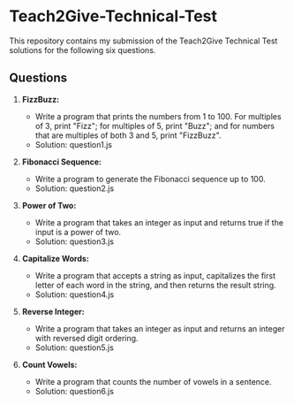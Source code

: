 # Teach2Give-Technical-Test
This repository contains my submission of the  Teach2Give Technical Test solutions for the following six questions.

## Questions

1. **FizzBuzz:**
   - Write a program that prints the numbers from 1 to 100. For multiples of 3, print "Fizz"; for multiples of 5, print "Buzz"; and for numbers that are multiples of both 3 and 5, print "FizzBuzz".
    - Solution: question1.js

2. **Fibonacci Sequence:**
   - Write a program to generate the Fibonacci sequence up to 100.
   - Solution: question2.js

3. **Power of Two:**
   - Write a program that takes an integer as input and returns true if the input is a power of two.
   - Solution: question3.js
 
4. **Capitalize Words:**
   - Write a program that accepts a string as input, capitalizes the first letter of each word in the string, and then returns the result string.
   - Solution: question4.js

5. **Reverse Integer:**
   - Write a program that takes an integer as input and returns an integer with reversed digit ordering.
   - Solution: question5.js

6. **Count Vowels:**
   - Write a program that counts the number of vowels in a sentence.
   - Solution: question6.js
